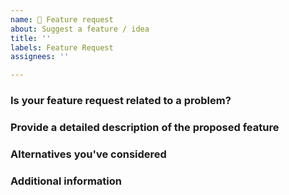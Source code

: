 ```yaml
---
name: 🚀 Feature request
about: Suggest a feature / idea
title: ''
labels: Feature Request
assignees: ''

---
```


### Is your feature request related to a problem?

<!--- A clear and concise description of what the problem is. Ex. I'm always frustrated when [...] -->

### Provide a detailed description of the proposed feature

<!--- A clear and concise description of what you want to happen. -->

### Alternatives you've considered

<!--- A clear and concise description of any alternative solutions or features you've considered. -->

### Additional information

<!--- Add any other context or screenshots about the feature request here. -->
